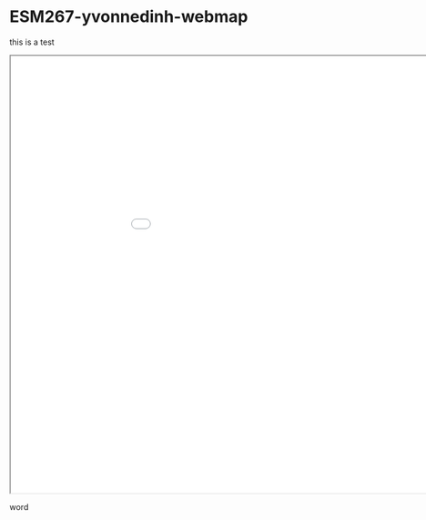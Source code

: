 # ESM267-yvonnedinh-webmap

this is a test

<iframe src="chicago_map/index.html" height=768 width=1024></iframe>

word
